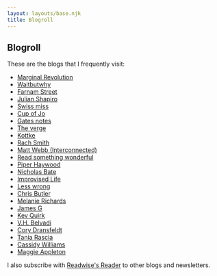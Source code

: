 ```yaml
---
layout: layouts/base.njk
title: Blogroll
---
```

## Blogroll

These are the blogs that I frequently visit:

<ul class="col-2">
<li><a href="https://marginalrevolution.com/" target="_blank" rel="noopener">Marginal Revolution</a></li>
<li><a href="https://waitbutwhy.com/" target="_blank" rel="noopener">Waitbutwhy</a></li>
<li><a href="https://fs.blog/" target="_blank" rel="noopener">Farnam Street</a></li>
<li><a href="https://www.julian.com/" target="_blank" rel="noopener">Julian Shapiro</a></li>
<li><a href="https://www.swiss-miss.com/" target="_blank" rel="noopener">Swiss miss</a></li>
<li><a href="https://cupofjo.com/" target="_blank" rel="noopener">Cup of Jo</a></li>
<li><a href="https://www.gatesnotes.com/" target="_blank" rel="noopener">Gates notes</a></li>
<li><a href="https://www.theverge.com/" target="_blank" rel="noopener">The verge</a></li>
<li><a href="https://kottke.org/" target="_blank" rel="noopener">Kottke</a></li>
<li><a href="https://rachsmith.com/" target="_blank" rel="noopener">Rach Smith</a></li>
<li><a href="https://interconnected.org/" target="_blank" rel="noopener">Matt Webb (Interconnected)</a></li>
<li><a href="https://readsomethingwonderful.com/" target="_blank" rel="noopener">Read something wonderful</a></li>
<li><a href="https://piperhaywood.com/" target="_blank" rel="noopener">Piper Haywood</a></li>
<li><a href="https://nicholasbate.typepad.com/" target="_blank" rel="noopener">Nicholas Bate</a></li> 	
<li><a href="https://improvisedlife.com/" target="_blank" rel="noopener">Improvised Life</a></li>
<li><a href="https://www.lesswrong.com/" target="_blank" rel="noopener">Less wrong</a></li>
<li><a href="https://www.chrbutler.com/" target="_blank" rel="noopener">Chris Butler</a></li>
<li><a href="https://www.melanie-richards.com/" target="_blank" rel="noopener">Melanie Richards</a></li>
<li><a href="https://jamesg.blog/" target="_blank" rel="noopener">James G</a></li>
<li><a href="https://kevquirk.com/" target="_blank" rel="noopener">Kev Quirk</a></li>
<li><a href="https://vhbelvadi.com/" target="_blank" rel="noopener">V.H. Belvadi</a></li>
<li><a href="https://coryd.dev/" target="_blank" rel="noopener">Cory Dransfeldt</a></li>
<li><a href="https://tania.dev/" target="_blank" rel="noopener">Tania Rascia</a></li>
<li><a href="https://cassidoo.co/" target="_blank" rel="noopener">Cassidy Williams</a></li>
<li><a href="https://maggieappleton.com/" target="_blank" rel="noopener">Maggie Appleton</a></li>
</ul>

I also subscribe with [Readwise's Reader](https://readwise.io/i/carlos864) to other blogs and newsletters.